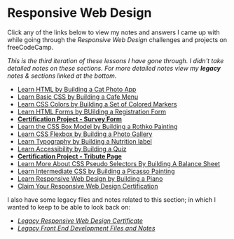 # Responsive Web Design

Click any of the links below to view my notes and answers I came up with while going through the _Responsive Web Design_ challenges and projects on freeCodeCamp.

*This is the third iteration of these lessons I have gone through. I didn't take detailed notes on these sections. For more detailed notes view my **legacy** notes & sections linked at the bottom.*

- [Learn HTML by Building a Cat Photo App](./1.%20Learn%20HTML%20by%20Building%20a%20Cat%20Photo%20App.md#learn-html-by-building-a-cat-photo-app)
- [Learn Basic CSS by Building a Cafe Menu](./2.%20Learn%20Basic%20CSS%20by%20Building%20a%20Cafe%20Menu.md#learn-basic-css-by-building-a-cafe-menu)
- [Learn CSS Colors by Building a Set of Colored Markers](./3.%20Learn%20CSS%20Colors%20by%20Building%20a%20Set%20of%20Colored%20markers.md#learn-css-colors-by-building-a-set-of-colored-markers)
- [Learn HTML Forms by BUilding a Registration Form](./4.%20Learn%20HTML%20Forms%20by%20Building%20a%20Registration%20Form.md#learn-html-forms-by-building-a-registration-form)
- **[Certification Project - Survey Form](5.%20Certification%20Project%20-%20Survey%20Form.md#survey-form)**
- [Learn the CSS Box Model by Building a Rothko Painting](./6.%20Learn%20the%20CSS%20Box%20Model%20by%20Building%20a%20Rothko%20Painting.md#learn-the-css-box-model-by-building-a-rothko-painting)
- [Learn CSS Flexbox by Building a Photo Gallery](./7.%20Learn%20CSS%20Flexbox%20by%20Building%20a%20Photo%20Gallery.md#-learn-css-flexbox-by-building-a-photo-gallery)
- [Learn Typography by Building a Nutrition label](./8.%20Learn%20Typography%20by%20Building%20a%20Nutrition%20Label.md#learn-typography-by-building-a-nutrition-label)
- [Learn Accessibility by Building a Quiz](./9.%20Learn%20Accessibility%20by%20BUilding%20a%20Quiz.md#learn-accessibility-by-building-a-quiz)
- **[Certification Project - Tribute Page](./10.%20Certification%20Project%20-%20Tribute%20Page.md#tribute-page)**
- [Learn More About CSS Pseudo Selectors By Building A Balance Sheet](./11.%20Learn%20More%20About%20CSS%20Pseudo%20Selectors%20By%20Building%20A%20Balance%20Sheet.md#learn-more-about-css-pseudo-selectors-by-building-a-balance-sheet)
- [Learn Intermediate CSS by Building a Picasso Painting](./12.%20Learn%20Intermediate%20CSS%20by%20Building%20a%20Picasso%20Painting.md#learn-intermediate-css-by-building-a-picasso-painting)
- [Learn Responsive Web Design by Building a Piano](./13.%20Learn%20Responsive%20Web%20Design%20by%20Building%20a%20Piano.md#learn-responsive-web-design-by-building-a-piano)
- [Claim Your Responsive Web Design Certification]()

I also have some legacy files and notes related to this section; in which I wanted to keep to be able to look back on:

- _[Legacy Responsive Web Design Certificate](./Legacy%20Responsive%20Web%20Design/README.md#legacy-responsive-web-design)_
- _[Legacy Front End Development Files and Notes](./Legacy%20Front%20End%20Development%20Files%20and%20Notes/cat-photo-app/README.md#cat-photo-app)_
